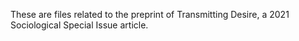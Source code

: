 These are files related to the preprint of Transmitting Desire, a 2021 Sociological Special Issue article.
